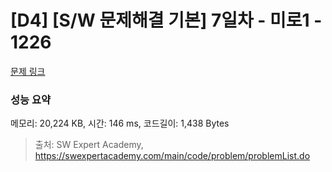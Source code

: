 # [D4] [S/W 문제해결 기본] 7일차 - 미로1 - 1226 

[문제 링크](https://swexpertacademy.com/main/code/problem/problemDetail.do?contestProbId=AV14vXUqAGMCFAYD) 

### 성능 요약

메모리: 20,224 KB, 시간: 146 ms, 코드길이: 1,438 Bytes



> 출처: SW Expert Academy, https://swexpertacademy.com/main/code/problem/problemList.do